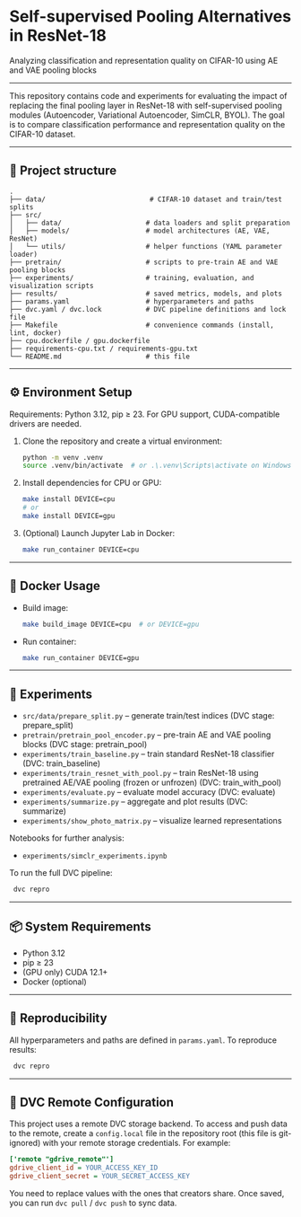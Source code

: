 # Self-supervised Pooling Alternatives in ResNet-18
Analyzing classification and representation quality on CIFAR-10 using AE and VAE pooling blocks

---

This repository contains code and experiments for evaluating the impact of replacing the final pooling layer in ResNet-18 with self-supervised pooling modules (Autoencoder, Variational Autoencoder, SimCLR, BYOL). The goal is to compare classification performance and representation quality on the CIFAR-10 dataset.

---

## 📁 Project structure

```
.
├── data/                          # CIFAR-10 dataset and train/test splits
├── src/
│   ├── data/                     # data loaders and split preparation
│   ├── models/                   # model architectures (AE, VAE, ResNet)
│   └── utils/                    # helper functions (YAML parameter loader)
├── pretrain/                     # scripts to pre-train AE and VAE pooling blocks
├── experiments/                  # training, evaluation, and visualization scripts
├── results/                      # saved metrics, models, and plots
├── params.yaml                   # hyperparameters and paths
├── dvc.yaml / dvc.lock           # DVC pipeline definitions and lock file
├── Makefile                      # convenience commands (install, lint, docker)
├── cpu.dockerfile / gpu.dockerfile
├── requirements-cpu.txt / requirements-gpu.txt
└── README.md                     # this file
```

---

## ⚙️ Environment Setup

Requirements: Python 3.12, pip ≥ 23. For GPU support, CUDA-compatible drivers are needed.

1. Clone the repository and create a virtual environment:
   ```bash
   python -m venv .venv
   source .venv/bin/activate  # or .\.venv\Scripts\activate on Windows
   ```

2. Install dependencies for CPU or GPU:
   ```bash
   make install DEVICE=cpu
   # or
   make install DEVICE=gpu
   ```

3. (Optional) Launch Jupyter Lab in Docker:
   ```bash
   make run_container DEVICE=cpu
   ```

---

## 🐳 Docker Usage

- Build image:
  ```bash
  make build_image DEVICE=cpu  # or DEVICE=gpu
  ```
- Run container:
  ```bash
  make run_container DEVICE=gpu
  ```

---

## 🧪 Experiments

- `src/data/prepare_split.py` – generate train/test indices (DVC stage: prepare_split)
- `pretrain/pretrain_pool_encoder.py` – pre-train AE and VAE pooling blocks (DVC stage: pretrain_pool)
- `experiments/train_baseline.py` – train standard ResNet-18 classifier (DVC: train_baseline)
- `experiments/train_resnet_with_pool.py` – train ResNet-18 using pretrained AE/VAE pooling (frozen or unfrozen) (DVC: train_with_pool)
- `experiments/evaluate.py` – evaluate model accuracy (DVC: evaluate)
- `experiments/summarize.py` – aggregate and plot results (DVC: summarize)
- `experiments/show_photo_matrix.py` – visualize learned representations

Notebooks for further analysis:
- `experiments/simclr_experiments.ipynb`

To run the full DVC pipeline:
```bash
 dvc repro
```

---

## 📦 System Requirements

- Python 3.12
- pip ≥ 23
- (GPU only) CUDA 12.1+
- Docker (optional)

---

## 🔄 Reproducibility

All hyperparameters and paths are defined in `params.yaml`. To reproduce results:
```bash
 dvc repro
```

---

## 💾 DVC Remote Configuration

This project uses a remote DVC storage backend. To access and push data to the remote, create a `config.local` file in the repository root (this file is git-ignored) with your remote storage credentials. For example:

```ini
['remote "gdrive_remote"']
gdrive_client_id = YOUR_ACCESS_KEY_ID
gdrive_client_secret = YOUR_SECRET_ACCESS_KEY
```

You need to replace values with the ones that creators share. Once saved, you can run `dvc pull` / `dvc push` to sync data.
